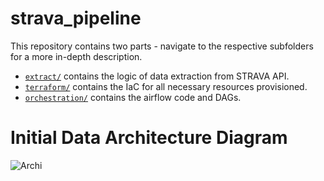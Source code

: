 # strava_pipeline
This repository contains two parts - navigate to the respective subfolders for a more in-depth description.
- [`extract/`](https://github.com/haojunsng/strava_pipeline/tree/main/pipeline/pipeline/extract#readme) contains the logic of data extraction from STRAVA API.
- [`terraform/`](https://github.com/haojunsng/strava_pipeline/tree/main/pipeline/pipeline/terraform#readme) contains the IaC for all necessary resources provisioned.
- [`orchestration/`](https://github.com/haojunsng/strava_pipeline/tree/main/pipeline/pipeline/orchestration#readme) contains the airflow code and DAGs.


# Initial Data Architecture Diagram
![Archi](https://github.com/haojunsng/simple_pipeline/blob/main/pipeline/assets/archi.png)
